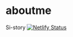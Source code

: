 # aboutme
Si-story
[![Netlify Status](https://api.netlify.com/api/v1/badges/faac6669-8428-4c9c-8eaf-a93e7112be5b/deploy-status)](https://app.netlify.com/sites/hopefullyme/deploys)
